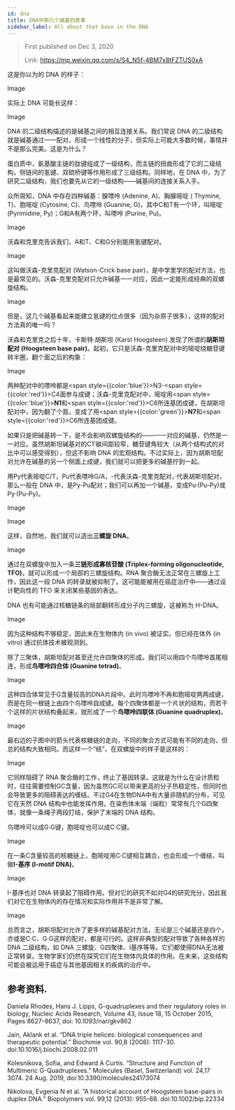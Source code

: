 ```yaml
---
id: dna
title: DNA中那几个碱基的故事
sidebar_label: All about that base in the DNA
---
```


> First published on Dec 3, 2020
>
> Link: https://mp.weixin.qq.com/s/S4_N5f-4BM7x8tFZTUS0xA

这是你以为的 DNA 的样子：

Image

实际上 DNA 可能长这样：

Image

DNA 的二级结构描述的是碱基之间的相互连接关系。我们常说 DNA 的二级结构就是碱基通过一一配对，形成一个线性的分子，但实际上可能大多数时候，事情并不是那么完美。这是为什么？

蛋白质中，氨基酸主链的肽键组成了一级结构，而主链的扭曲形成了它的二级结构，侧链间的氢键、双硫桥键等作用形成了三级结构。同样地，在 DNA 中，为了研究二级结构，我们也要先从它的一级结构——碱基间的连接关系入手。

众所周知，DNA 中存在四种碱基：腺嘌呤 (Adenine, A)、胸腺嘧啶 ( Thymine, T)、胞嘧啶 (Cytosine, C)、鸟嘌呤 (Guanine, G)，其中C和T有一个环，叫嘧啶 (Pyrimidine, Py)；G和A有两个环，叫嘌呤 (Purine, Pu)。

Image

沃森和克里克告诉我们，A和T、C和G分别能用氢键配对。

Image

这叫做沃森-克里克配对 (Watson-Crick base pair)，是中学里学的配对方法，也是最常见的。沃森-克里克配对只允许碱基一一对应，因此一定能形成经典的双螺旋结构。

Image

但是，这几个碱基看起来能建立氢键的位点很多（因为杂原子很多），这样的配对方法真的唯一吗？

沃森和克里克之后十年，卡斯特·胡斯坦 (Karst Hoogsteen) 发现了所谓的**胡斯坦配对 (Hoogsteen base pair)**。起初，它只是沃森-克里克配对中的嘧啶绕糖苷键转半圈，翻个面之后的构象：

Image

两种配对中的嘌呤都是<span style={{color:'blue'}}>N3</span>-<span style={{color:'red'}}>C4</span>面参与成键；沃森-克里克配对中，嘧啶用<span style={{color:'blue'}}><b>N1</b></span>和<span style={{color:'red'}}>C6</span>所连基团成键，在胡斯坦配对中，因为翻了个面，变成了用<span style={{color:'green'}}><b>N7</b></span>和<span style={{color:'red'}}>C6</span>所连基团成键。

如果只是把碱基转一下，是不会影响双螺旋结构的——一一对应的碱基，仍然是一一对应。虽然胡斯坦碱基对的C1'碳间距较窄，糖苷键角较大（从两个结构式的对比中可以感受得到），但这不影响 DNA 的宏观结构。不过实际上，因为胡斯坦配对允许在碱基的另一个侧面上成键，我们就可以把更多的碱基拧到一起。

用Py代表嘧啶C/T，Pu代表嘌呤G/A，-代表沃森-克里克配对，·代表胡斯坦配对，那么一般在 DNA 中，是Py-Pu配对；我们可以再加一个碱基，变成Pu·(Pu-Py)或Py·(Pu-Py)。

Image

Image

这样，自然地，我们就可以造出**三螺旋 DNA**。

Image

通过在双螺旋中加入一条**三链形成寡核苷酸 (Triplex-forming oligonucleotide, TFO)**，就可以形成一个局部的三螺旋结构。RNA 聚合酶无法正常在三螺旋上工作，因此这一段 DNA 的转录就被抑制了。这可能能被用在癌症治疗中——通过设计靶向性的 TFO 来关闭某些基因的表达。

DNA 也有可能通过核糖链条的局部翻转形成分子内三螺旋，这被称为 H-DNA。

Image

因为这种结构不够稳定，因此未在生物体内 (in vivo) 被证实。但已经在体外 (in vitro) 通过抗体技术被观测到。

除了三聚体，胡斯坦配对甚至还允许四聚体的形成。我们可以用四个鸟嘌呤首尾相连，形成**鸟嘌呤四合体 (Guanine tetrad)**。

Image

这种四合体常见于G含量较高的DNA片段中。此时鸟嘌呤不再和胞嘧啶两两成键，而是在同一根链上由四个鸟嘌呤自成键。每个四聚体都是一个片状的结构，而若干个这样的片状结构叠起来，就形成了一个**鸟嘌呤四联体 (Guanine quadruplex)**。

Image

最右边的子图中的箭头代表核糖链的走向，不同的聚合方式可能有不同的走向，但总的结构大致相同。而这样一个“结”，在双螺旋中的样子是这样的：

Image

它同样阻碍了 RNA 聚合酶的工作，终止了基因转录。这就是为什么在设计质粒时，往往需要控制GC含量，因为虽然GC可以带来更高的分子热稳定性，但同时也会导致更多的阻碍表达的缠结。不过G4在生物DNA中有大量非随机的分布，可见它在天然 DNA 结构中也能发挥作用。在染色体末端（端粒）常常有几个G四聚体，就像一条绳子两段打结，保护了末端的 DNA 结构。

鸟嘌呤可以成G·G键，胞嘧啶也可以成C·C键。

Image

在一条C含量较高的核糖链上，胞嘧啶用C·C键相互耦合，也会形成一个缠结，叫做**I-基序 (I-motif DNA)**。

Image

I-基序也对 DNA 转录起了阻碍作用。但对它的研究不如对G4的研究充分，因此我们对它在生物体内的存在情况和实际作用并不是非常了解。

Image

总而言之，胡斯坦配对允许了更多样的碱基配对方法，无论是三个碱基还是四个，亦或是C·C、G·G这样的配对，都是可行的。这样非典型的配对导致了各种各样的 DNA 二级结构，如 DNA 三螺旋、G四聚体、I基序等等。它们都使得DNA无法被正常转录。生物学家们仍然在探究它们在生物体内具体的作用。在未来，这些结构可能会被运用于癌症与其他基因相关的疾病的治疗中。



## 参考资料.

Daniela Rhodes, Hans J. Lipps, G-quadruplexes and their regulatory roles in biology, Nucleic Acids Research, Volume 43, Issue 18, 15 October 2015, Pages 8627–8637, doi: 10.1093/nar/gkv862

Jain, Aklank et al. “DNA triple helices: biological consequences and therapeutic potential.” Biochimie vol. 90,8 (2008): 1117-30. doi:10.1016/j.biochi.2008.02.011

Kolesnikova, Sofia, and Edward A Curtis. “Structure and Function of Multimeric G-Quadruplexes.” Molecules (Basel, Switzerland) vol. 24,17 3074. 24 Aug. 2019, doi:10.3390/molecules24173074

Nikolova, Evgenia N et al. “A historical account of Hoogsteen base-pairs in duplex DNA.” Biopolymers vol. 99,12 (2013): 955-68. doi:10.1002/bip.22334
